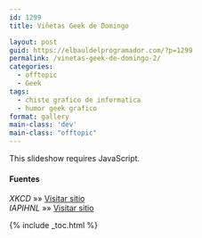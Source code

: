 ```yaml
---
id: 1299
title: Viñetas Geek de Domingo

layout: post
guid: https://elbauldelprogramador.com/?p=1299
permalink: /vinetas-geek-de-domingo-2/
categories:
  - offtopic
  - Geek
tags:
  - chiste grafico de informatica
  - humor geek grafico
format: gallery
main-class: 'dev'
main-class: "offtopic"
---
```

<p class="jetpack-slideshow-noscript robots-nocontent">
  This slideshow requires JavaScript.
</p>

<div id="gallery-1299-1-slideshow" class="slideshow-window jetpack-slideshow slideshow-black" data-width="410" data-height="410" data-trans="fade" data-gallery="[{&quot;src&quot;:&quot;http:\/\/elbauldelprogramador.com\/content\/uploads\/2013\/02\/I-dont-know-whats-worse-the-fact-that-after-15-years-of-using-tar-I-still-cant-keep-the-flags-straight-or-that-after-15-years-of-technological-advancement-Im-still-mucking-with-tar-flags-that-were-15-years-old-when-I-started..png&quot;,&quot;id&quot;:&quot;1306&quot;,&quot;title&quot;:&quot;I don\u0026#8217;t know what\u0026#8217;s worse\u0026#8211;the fact that after 15 years of using tar I still can\u0026#8217;t keep the flags straight, or that after 15 years of technological advancement I\u0026#8217;m still mucking with tar flags that were 15 years old when I started.&quot;,&quot;alt&quot;:&quot;&quot;,&quot;caption&quot;:&quot;I don\u0026#8217;t know what\u0026#8217;s worse\u0026#8211;the fact that after 15 years of using tar I still can\u0026#8217;t keep the flags straight, or that after 15 years of technological advancement I\u0026#8217;m still mucking with tar flags that were 15 years old when I started.&quot;},{&quot;src&quot;:&quot;http:\/\/elbauldelprogramador.com\/content\/uploads\/2013\/02\/735139_10152452157045414_489772441_n.jpg&quot;,&quot;id&quot;:&quot;1305&quot;,&quot;title&quot;:&quot;735139_10152452157045414_489772441_n&quot;,&quot;alt&quot;:&quot;&quot;,&quot;caption&quot;:&quot;&quot;},{&quot;src&quot;:&quot;http:\/\/elbauldelprogramador.com\/content\/uploads\/2013\/02\/530829_473612329354317_2063143686_n.jpg&quot;,&quot;id&quot;:&quot;1304&quot;,&quot;title&quot;:&quot;530829_473612329354317_2063143686_n&quot;,&quot;alt&quot;:&quot;&quot;,&quot;caption&quot;:&quot;&quot;},{&quot;src&quot;:&quot;http:\/\/elbauldelprogramador.com\/content\/uploads\/2013\/02\/484880_469833073065576_1996674017_n.jpg&quot;,&quot;id&quot;:&quot;1303&quot;,&quot;title&quot;:&quot;484880_469833073065576_1996674017_n&quot;,&quot;alt&quot;:&quot;&quot;,&quot;caption&quot;:&quot;&quot;},{&quot;src&quot;:&quot;http:\/\/elbauldelprogramador.com\/content\/uploads\/2013\/02\/67911_491959684184357_54598429_n.jpg&quot;,&quot;id&quot;:&quot;1300&quot;,&quot;title&quot;:&quot;67911_491959684184357_54598429_n&quot;,&quot;alt&quot;:&quot;&quot;,&quot;caption&quot;:&quot;&quot;},{&quot;src&quot;:&quot;http:\/\/elbauldelprogramador.com\/content\/uploads\/2013\/02\/69649_469834089732141_1647352729_n.jpg&quot;,&quot;id&quot;:&quot;1301&quot;,&quot;title&quot;:&quot;69649_469834089732141_1647352729_n&quot;,&quot;alt&quot;:&quot;&quot;,&quot;caption&quot;:&quot;&quot;},{&quot;src&quot;:&quot;http:\/\/elbauldelprogramador.com\/content\/uploads\/2013\/02\/321426_10151463234231605_1532686035_n.jpg&quot;,&quot;id&quot;:&quot;1302&quot;,&quot;title&quot;:&quot;321426_10151463234231605_1532686035_n&quot;,&quot;alt&quot;:&quot;&quot;,&quot;caption&quot;:&quot;&quot;}]">
</div>

#### Fuentes

*XKCD* »» <a href="http://xkcd.com/" target="_blank">Visitar sitio</a>  
*IAPIHNL* »» <a href="https://www.facebook.com/pages/I-am-ProgrammerI-have-no-life/241806149201604" target="_blank">Visitar sitio</a>



{% include _toc.html %}
